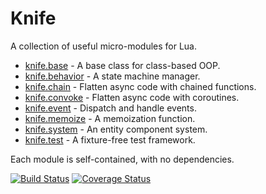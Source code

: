 # Knife

A collection of useful micro-modules for Lua.

 * [knife.base](readme/base.md) - A base class for class-based OOP.
 * [knife.behavior](readme/behavior.md) - A state machine manager.
 * [knife.chain](readme/chain.md) - Flatten async code with chained functions.
 * [knife.convoke](readme/convoke.md) - Flatten async code with coroutines.
 * [knife.event](readme/event.md) - Dispatch and handle events.
 * [knife.memoize](readme/memoize.md) - A memoization function.
 * [knife.system](readme/system.md) - An entity component system.
 * [knife.test](readme/test.md) - A fixture-free test framework.


Each module is self-contained, with no dependencies.

[![Build Status](https://travis-ci.org/airstruck/knife.svg)](https://travis-ci.org/airstruck/knife) [![Coverage Status](https://coveralls.io/repos/airstruck/knife/badge.svg)](https://coveralls.io/r/airstruck/knife)
